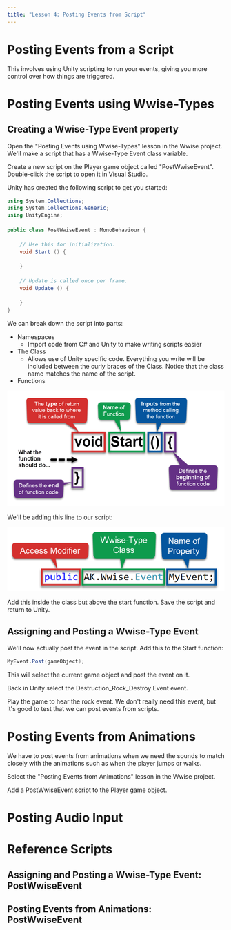 ```yaml
---
title: "Lesson 4: Posting Events from Script"
---
```


# Posting Events from a Script

This involves using Unity scripting to run your events, giving you more control over how things are triggered.

# Posting Events using Wwise-Types

## Creating a Wwise-Type Event property

Open the "Posting Events using Wwise-Types" lesson in the Wwise project. We'll make a script that has a Wwise-Type Event class variable.

Create a new script on the Player game object called "PostWwiseEvent". Double-click the script to open it in Visual Studio.

Unity has created the following script to get you started:

```c#
using System.Collections;
using System.Collections.Generic;
using UnityEngine;

public class PostWwiseEvent : MonoBehaviour {

    // Use this for initialization.
    void Start () {

    }

    // Update is called once per frame.
    void Update () {

    }
}
```

We can break down the script into parts:

- Namespaces
  - Import code from C# and Unity to make writing scripts easier
- The Class
  - Allows use of Unity specific code. Everything you write will be included between the curly braces of the Class. Notice that the class name matches the name of the script.
- Functions

<img src="void-function.png" style="background-color:#fff">

We'll be adding this line to our script:

<img src="myevent.png" style="background-color:#fff">

Add this inside the class but above the start function. Save the script and return to Unity.

## Assigning and Posting a Wwise-Type Event

We'll now actually post the event in the script. Add this to the Start function:

```c#
MyEvent.Post(gameObject);
```

This will select the current game object and post the event on it.

Back in Unity select the Destruction_Rock_Destroy Event event.

Play the game to hear the rock event. We don't really need this event, but it's good to test that we can post events from scripts.

# Posting Events from Animations

We have to post events from animations when we need the sounds to match closely with the animations such as when the player jumps or walks.

Select the "Posting Events from Animations" lesson in the Wwise project.

Add a PostWwiseEvent script to the Player game object.

# Posting Audio Input

# Reference Scripts

## Assigning and Posting a Wwise-Type Event: PostWwiseEvent

## Posting Events from Animations: PostWwiseEvent
